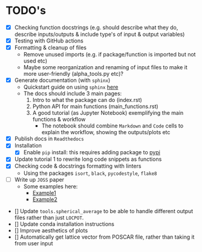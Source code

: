 # TODO's

- [x] Checking function docstrings (e.g. should describe what they do, describe inputs/outputs & include type's of input & output variables) 
- [x] Testing with GitHub actions
- [x] Formatting & cleanup of files
    * Remove unused imports (e.g. if package/function is imported but not used etc)
    * Maybe some reorganization and renaming of input files to make it more user-friendly (alpha_tools.py etc)?
- [x] Generate documentation (with `sphinx`)
    * Quickstart guide on using `sphinx` [here](https://www.sphinx-doc.org/en/master/usage/quickstart.html)
    * The docs should include 3 main pages:
        1. Intro to what the package can do (index.rst)
        2. Python API for main functions (main_functions.rst)
        3. A good tutorial (as Jupyter Notebook) exemplifying the main functions & workflow
            * The notebook should combine `Markdown` and `Code` cells to explain the workflow, showing the outputs/plots etc
- [x] Publish docs in `Readthedocs`
- [x] Installation
  - [x] Enable `pip` install: this requires adding package to [pypi](https://pypi.org/)
- [x] Update tutorial 1 to rewrite long code snippets as functions
- [x] Checking code & docstrings formatting with linters
    * Using the packages `isort`, `black`, `pycodestyle`, `flake8`
- [ ] Write up `JOSS` paper
  - Some examples here: 
    - [Example1](https://joss.theoj.org/papers/10.21105/joss.04817)
    - [Example2](https://joss.theoj.org/papers/10.21105/joss.03171)
- [] Update `tools.spherical_average` to be able to handle different output files rather than just `LOCPOT`. 
- [] Update conda installation instructions
- [] Improve aesthetics of plots
- [] Automatically get lattice vector from POSCAR file, rather than taking it from user input